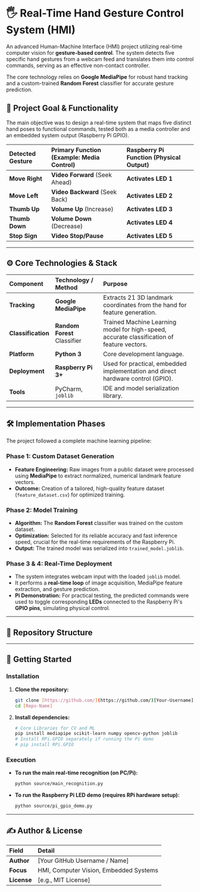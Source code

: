 # 🖐️ Real-Time Hand Gesture Control System (HMI)

An advanced Human-Machine Interface (HMI) project utilizing real-time computer vision for **gesture-based control**. The system detects five specific hand gestures from a webcam feed and translates them into control commands, serving as an effective non-contact controller.

The core technology relies on **Google MediaPipe** for robust hand tracking and a custom-trained **Random Forest** classifier for accurate gesture prediction.

## 🌟 Project Goal & Functionality

The main objective was to design a real-time system that maps five distinct hand poses to functional commands, tested both as a media controller and an embedded system output (Raspberry Pi GPIO).

| Detected Gesture | Primary Function (Example: Media Control) | Raspberry Pi Function (Physical Output) |
| :--- | :--- | :--- |
| **Move Right**| **Video Forward** (Seek Ahead) | **Activates LED 1** |
| **Move Left**| **Video Backward** (Seek Back) | **Activates LED 2** |
| **Thumb Up** | **Volume Up** (Increase) | **Activates LED 3** |
| **Thumb Down** | **Volume Down** (Decrease) | **Activates LED 4** |
| **Stop Sign** | **Video Stop/Pause** | **Activates LED 5** |

***

## ⚙️ Core Technologies & Stack

| Component | Technology / Method | Purpose |
| :--- | :--- | :--- |
| **Tracking** | **Google MediaPipe** | Extracts 21 3D landmark coordinates from the hand for feature generation. |
| **Classification** | **Random Forest** Classifier | Trained Machine Learning model for high-speed, accurate classification of feature vectors. |
| **Platform** | **Python 3** | Core development language. |
| **Deployment** | **Raspberry Pi 3+** | Used for practical, embedded implementation and direct hardware control (GPIO). |
| **Tools** | PyCharm, `joblib` | IDE and model serialization library. |

***

## 🛠️ Implementation Phases

The project followed a complete machine learning pipeline:

### Phase 1: Custom Dataset Generation
* **Feature Engineering:** Raw images from a public dataset were processed using **MediaPipe** to extract normalized, numerical landmark feature vectors.
* **Outcome:** Creation of a tailored, high-quality feature dataset (`feature_dataset.csv`) for optimized training.

### Phase 2: Model Training
* **Algorithm:** The **Random Forest** classifier was trained on the custom dataset.
* **Optimization:** Selected for its reliable accuracy and fast inference speed, crucial for the real-time requirements of the Raspberry Pi.
* **Output:** The trained model was serialized into `trained_model.joblib`.

### Phase 3 & 4: Real-Time Deployment
* The system integrates webcam input with the loaded `joblib` model.
* It performs a **real-time loop** of image acquisition, MediaPipe feature extraction, and gesture prediction.
* **Pi Demonstration:** For practical testing, the predicted commands were used to toggle corresponding **LEDs** connected to the Raspberry Pi's **GPIO pins**, simulating physical control.

***

## 📂 Repository Structure

***

## 🚀 Getting Started

### Installation

1.  **Clone the repository:**
    ```bash
    git clone [https://github.com/](https://github.com/)[Your-Username]/[Repo-Name].git
    cd [Repo-Name]
    ```
2.  **Install dependencies:**
    ```bash
    # Core Libraries for CV and ML
    pip install mediapipe scikit-learn numpy opencv-python joblib
    # Install RPi.GPIO separately if running the Pi demo
    # pip install RPi.GPIO 
    ```

### Execution

* **To run the main real-time recognition (on PC/Pi):**
    ```bash
    python source/main_recognition.py
    ```
* **To run the Raspberry Pi LED demo (requires RPi hardware setup):**
    ```bash
    python source/pi_gpio_demo.py
    ```

***

## ✍️ Author & License

| Field | Detail |
| :--- | :--- |
| **Author** | [Your GitHub Username / Name] |
| **Focus** | HMI, Computer Vision, Embedded Systems |
| **License** | [e.g., MIT License] |
